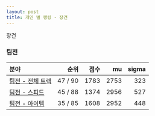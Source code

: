 ```yaml
---
layout: post
title: 개인 별 랭킹 - 장건
---
```


장건


### 팀전

| 분야 | 순위 | 점수 | mu | sigma |
|:---|---:|---:|---:|---:|
| [팀전 - 전체 트랙](../team-full) | 47 / 90 | 1783 | 2753 | 323 |
| [팀전 - 스피드](../team-speed) | 45 / 88 | 1374 | 2956 | 527 |
| [팀전 - 아이템](../team-item) | 35 / 85 | 1608 | 2952 | 448 |
